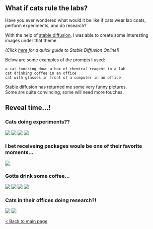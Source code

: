## What if cats rule the labs?

Have you ever wondered what would it be like if cats wear lab coats, perform experiments, and do research? 

With the help of [stable diffusion](https://stablediffusionweb.com), I was able to create some interesting images under that theme.

*(Click [here](stable_diffusion_demo.md) for a quick guide to Stable Diffusion Online!)*  

Below are some examples of the prompts I used:

```
a cat knocking down a box of chemical reagent in a lab
cat drinking coffee in an office
cat with glasses in front of a computer in an office
```
Stable diffusion has returned me some very funny pictures.  
Some are quite convincing; some will need more touches.

## Reveal time...!

### Cats doing experiments??

<img src="images/stablediffusion/catinlabs/a cat knocking down a reagent bottle in a lab.jpeg?raw=true"/>
<img src="images/stablediffusion/catinlabs/cats with chemical reagents in a lab 3.jpeg?raw=true"/>
<img src="images/stablediffusion/catinlabs/cats with chemical reagents in a lab.jpeg?raw=true"/>
<img src="images/stablediffusion/catinlabs/cats with chemical reagents in a lab 5.jpeg?raw=true"/>

### I bet receiveing packages woule be one of their favorite moments...
<img src="images/stablediffusion/catinlabs/a cat knocking down a box of chemical reagent 2.jpeg?raw=true"/>

### Gotta drink some coffee...
<img src="images/stablediffusion/catinlabs/cat drinking coffee in an office 10.jpeg?raw=true"/>
<img src="images/stablediffusion/catinlabs/cat drinking coffee in an office 3.jpeg?raw=true"/>
<img src="images/stablediffusion/catinlabs/cat drinking coffee in an office 6.jpeg?raw=true"/>
<img src="images/stablediffusion/catinlabs/cat drinking coffee in an office 7.jpeg?raw=true"/>


### Cats in their offices doing research?!
<img src="images/stablediffusion/catinlabs/cat with glasses in front of a computer in an office.jpeg?raw=true"/>
<img src="images/stablediffusion/catinlabs/cat in front of a computer in an office.jpeg?raw=true"/>
   
[< Back to main page](index.md)
